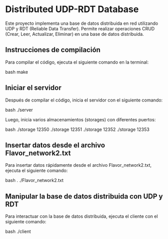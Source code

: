 # Distributed UDP-RDT Database

Este proyecto implementa una base de datos distribuida en red utilizando UDP y RDT (Reliable Data Transfer). Permite realizar operaciones CRUD (Crear, Leer, Actualizar, Eliminar) en una base de datos distribuida.

## Instrucciones de compilación

Para compilar el código, ejecuta el siguiente comando en la terminal:

bash
make

## Iniciar el servidor
Después de compilar el código, inicia el servidor con el siguiente comando:

bash
./server

Luego, inicia varios almacenamientos (storages) con diferentes puertos:

bash
./storage 12350
./storage 12351
./storage 12352
./storage 12353


## Insertar datos desde el archivo Flavor_network2.txt
Para insertar datos rápidamente desde el archivo Flavor_network2.txt, ejecuta el siguiente comando:

bash
. ./Flavor_network2.txt

## Manipular la base de datos distribuida con UDP y RDT
Para interactuar con la base de datos distribuida, ejecuta el cliente con el siguiente comando:

bash
./client

